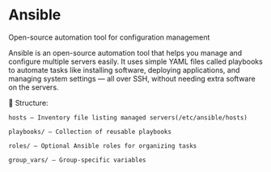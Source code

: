 # Ansible
Open-source automation tool for configuration management


Ansible is an open-source automation tool that helps you manage and configure multiple servers easily. It uses simple YAML files called playbooks to automate tasks like installing software, deploying applications, and managing system settings — all over SSH, without needing extra software on the servers.

📁 Structure:

    hosts — Inventory file listing managed servers(/etc/ansible/hosts)

    playbooks/ — Collection of reusable playbooks

    roles/ — Optional Ansible roles for organizing tasks

    group_vars/ — Group-specific variables


